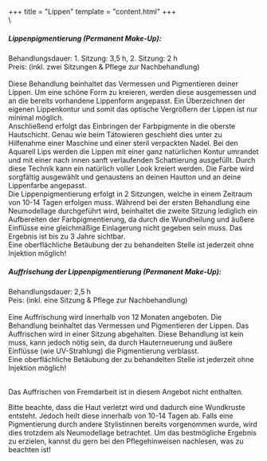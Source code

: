 +++
title = "Lippen"
template = "content.html"
+++
\
\
<div class="p-5">
<h5 class="font-bold">Lippenpigmentierung (Permanent Make-Up):</h5>
Behandlungsdauer: 1. Sitzung: 3,5 h, 2. Sitzung: 2 h<br/>
Preis: (inkl. zwei Sitzungen & Pflege zur Nachbehandlung)<br/>
<br/>
Diese Behandlung beinhaltet das Vermessen und Pigmentieren deiner Lippen. Um eine schöne Form zu kreieren, werden diese ausgemessen und an die bereits vorhandene Lippenform angepasst. Ein Überzeichnen der eigenen Lippenkontur und somit das optische Vergrößern der Lippen ist nur minimal möglich.<br/>
Anschließend erfolgt das Einbringen der Farbpigmente in die oberste Hautschicht. Genau wie beim Tätowieren geschieht dies unter zu Hilfenahme einer Maschine und einer steril verpackten Nadel. Bei den Aquarell Lips werden die Lippen mit einer ganz natürlichen Kontur umrandet und mit einer nach innen sanft verlaufenden Schattierung ausgefüllt. Durch diese Technik kann ein natürlich voller Look kreiert werden. Die Farbe wird sorgfältig ausgewählt und genaustens an deinen Hautton und an deine Lippenfarbe angepasst.<br/>
Die Lippenpigmentierung erfolgt in 2 Sitzungen, welche in einem Zeitraum von 10-14 Tagen erfolgen muss. Während bei der ersten Behandlung eine Neumodellage durchgeführt wird, beinhaltet die zweite Sitzung lediglich ein Aufbereiten der Farbpigmentierung, da durch die Wundheilung und äußere Einflüsse eine gleichmäßige Einlagerung nicht gegeben sein muss. Das Ergebnis ist bis zu 3 Jahre sichtbar.<br/>
Eine oberflächliche Betäubung der zu behandelten Stelle ist jederzeit ohne Injektion möglich!
</div>

<div class="bg-price3 flex flex-col md:flex-row relative text-white">
    <div class="relative md:w-1/5">
        <img class="w-full" src="/img/lippen.jpg" alt="">
    </div>
    <div class="flex-1 justify-between p-4 leading-normal">
        <h5 class="font-bold">Auffrischung der Lippenpigmentierung (Permanent Make-Up):</h5>
        Behandlungsdauer: 2,5 h<br/>
        Peis: (inkl. eine Sitzung & Pflege zur Nachbehandlung)<br/>
        <br/>
        Eine Auffrischung wird innerhalb von 12 Monaten angeboten. Die Behandlung beinhaltet das Vermessen und Pigmentieren der Lippen. Das Auffrischen wird in einer Sitzung abgehalten. Diese Behandlung ist kein muss, kann jedoch nötig sein, da durch Hauterneuerung und äußere Einflüsse (wie UV-Strahlung) die Pigmentierung verblasst.<br/>
        Eine oberflächliche Betäubung der zu behandelten Stelle ist jederzeit ohne Injektion möglich!<br/>
        <br/>
     <p class="italic">Das Auffrischen von Fremdarbeit ist in diesem Angebot nicht enthalten.</p>   
    </div>
</div>

<div class="p-5 italic">
Bitte beachte, dass die Haut verletzt wird und dadurch eine Wundkruste entsteht. Jedoch heilt diese innerhalb von 10-14 Tagen ab. Falls eine Pigmentierung durch andere Stylistinnen bereits vorgenommen wurde, wird dies trotzdem als Neumodellage betrachtet. Um das bestmögliche Ergebnis zu erzielen, kannst du gern bei den Pflegehinweisen nachlesen, was zu beachten ist!
</div>
